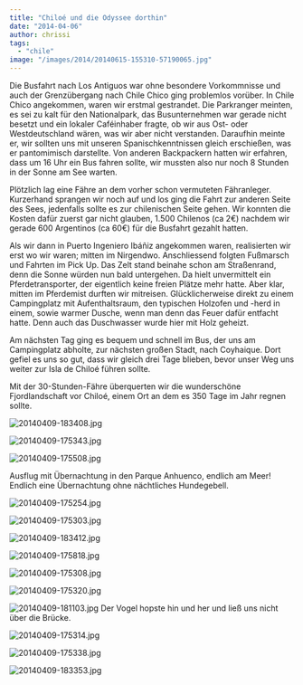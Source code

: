 ```yaml
---
title: "Chiloé und die Odyssee dorthin"
date: "2014-04-06"
author: chrissi
tags: 
  - "chile"
image: "/images/2014/20140615-155310-57190065.jpg"
---
```


Die Busfahrt nach Los Antiguos war ohne besondere Vorkommnisse und auch der Grenzübergang nach Chile Chico ging problemlos vorüber. In Chile Chico angekommen, waren wir erstmal gestrandet. Die Parkranger meinten, es sei zu kalt für den Nationalpark, das Busunternehmen war gerade nicht besetzt und ein lokaler Caféinhaber fragte, ob wir aus Ost- oder Westdeutschland wären, was wir aber nicht verstanden. Daraufhin meinte er, wir sollten uns mit unseren Spanischkenntnissen gleich erschießen, was er pantomimisch darstellte. Von anderen Backpackern hatten wir erfahren, dass um 16 Uhr ein Bus fahren sollte, wir mussten also nur noch 8 Stunden in der Sonne am See warten.

Plötzlich lag eine Fähre an dem vorher schon vermuteten Fähranleger. Kurzerhand sprangen wir noch auf und los ging die Fahrt zur anderen Seite des Sees, jedenfalls sollte es zur chilenischen Seite gehen. Wir konnten die Kosten dafür zuerst gar nicht glauben, 1.500 Chilenos (ca 2€) nachdem wir gerade 600 Argentinos (ca 60€) für die Busfahrt gezahlt hatten.

Als wir dann in Puerto Ingeniero Ibáñiz angekommen waren, realisierten wir erst wo wir waren; mitten im Nirgendwo. Anschliessend folgten Fußmarsch und Fahrten im Pick Up. Das Zelt stand beinahe schon am Straßenrand, denn die Sonne würden nun bald untergehen. Da hielt unvermittelt ein Pferdetransporter, der eigentlich keine freien Plätze mehr hatte. Aber klar, mitten im Pferdemist durften wir mitreisen. Glücklicherweise direkt zu einem Campingplatz mit Aufenthaltsraum, den typischen Holzofen und -herd in einem, sowie warmer Dusche, wenn man denn das Feuer dafür entfacht hatte. Denn auch das Duschwasser wurde hier mit Holz geheizt.

Am nächsten Tag ging es bequem und schnell im Bus, der uns am Campingplatz abholte, zur nächsten großen Stadt, nach Coyhaique. Dort gefiel es uns so gut, dass wir gleich drei Tage blieben, bevor unser Weg uns weiter zur Isla de Chiloé führen sollte.

Mit der 30-Stunden-Fähre überquerten wir die wunderschöne Fjordlandschaft vor Chiloé, einem Ort an dem es 350 Tage im Jahr regnen sollte.

![20140409-183408.jpg](/images/2014/20140409-183408.jpg)

![20140409-175343.jpg](/images/2014/20140409-175343.jpg)

![20140409-175508.jpg](/images/2014/20140409-175508.jpg)

Ausflug mit Übernachtung in den Parque Anhuenco, endlich am Meer! Endlich eine Übernachtung ohne nächtliches Hundegebell.

![20140409-175254.jpg](/images/2014/20140409-175254.jpg)

![20140409-175303.jpg](/images/2014/20140409-175303.jpg)

![20140409-183412.jpg](/images/2014/20140409-183412.jpg)

![20140409-175818.jpg](/images/2014/20140409-175818.jpg)

![20140409-175308.jpg](/images/2014/20140409-175308.jpg)

![20140409-175320.jpg](/images/2014/20140409-175320.jpg)

![20140409-181103.jpg](/images/2014/20140409-181103.jpg) Der Vogel hopste hin und her und ließ uns nicht über die Brücke.

![20140409-175314.jpg](/images/2014/20140409-175314.jpg)

![20140409-175338.jpg](/images/2014/20140409-175338.jpg)

![20140409-183353.jpg](/images/2014/20140409-183353.jpg)
